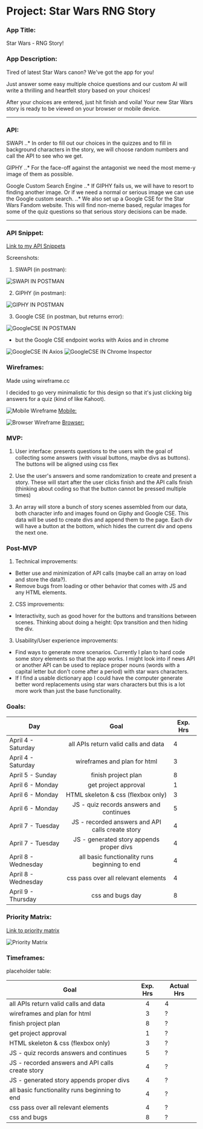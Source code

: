 
# Project: Star Wars RNG Story

### App Title:
Star Wars - RNG Story!

### App Description:
Tired of latest Star Wars canon? We've got the app for you! 

Just answer some easy multiple choice questions and our custom AI will write a thrilling and heartfelt story based on your choices!

After your choices are entered, just hit finish and voila! Your new Star Wars story is ready to be viewed on your browser or mobile device.

---


### API:

SWAPI
..* In order to fill out our choices in the quizzes and to fill in background characters in the story, we will choose random numbers and call the API to see who we get.

GIPHY
..* For the face-off against the antagonist we need the most meme-y image of them as possible.

Google Custom Search Engine
..* If GIPHY fails us, we will have to resort to finding another image. Or if we need a normal or serious image we can use the Google custom search. 
..* We also set up a Google CSE for the Star Wars Fandom website. This will find non-meme based, regular images for some of the quiz questions so that serious story decisions can be made.

---

### API Snippet:
[Link to my API Snippets](https://git.generalassemb.ly/drewhsu86/GA-SEI-Apollo-Project1/blob/master/APInotes.md)

Screenshots:

1. SWAPI (in postman):

![SWAPI IN POSTMAN](./postman-swapi.png)

2. GIPHY (in postman):

![GIPHY IN POSTMAN](./postman-giphy.png)

3. Google CSE (in postman, but returns error):

![GoogleCSE IN POSTMAN](./postman-googleCSE.png)

* but the Google CSE endpoint works with Axios and in chrome

![GoogleCSE IN Axios](./vsCode-googleCSE.png)
![GoogleCSE IN Chrome Inspector](./inspector-googleCSE.png)

### Wireframes:
Made using wireframe.cc

I decided to go very minimalistic for this design so that it's just clicking big answers for a quiz (kind of like Kahoot).


![Mobile Wireframe](./wireframe-mobile.png)
[Mobile:](https://wireframe.cc/g0XuUp)

![Browser Wireframe](./wireframe-browser.png)
[Browser:](https://wireframe.cc/LjJBkN)

### MVP: 
1. User interface: presents questions to the users with the goal of collecting some answers (with visual buttons, maybe divs as buttons). The buttons will be aligned using css flex

2. Use the user's answers and some randomization to create and present a story. These will start after the user clicks finish and the API calls finish (thinking about coding so that the button cannot be pressed multiple times)

3. An array will store a bunch of story scenes assembled from our data, both character info and images found on Giphy and Google CSE. This data will be used to create divs and append them to the page. Each div will have a button at the bottom, which hides the current div and opens the next one.


### Post-MVP
1. Technical improvements: 
* Better use and minimization of API calls (maybe call an array on load and store the data?). 
* Remove bugs from loading or other behavior that comes with JS and any HTML elements.

2. CSS improvements: 
* Interactivity, such as good hover for the buttons and transitions between scenes. Thinking about doing a height: 0px transition and then hiding the div.

3. Usability/User experience improvements:
* Find ways to generate more scenarios. Currently I plan to hard code some story elements so that the app works. I might look into if news API or another API can be used to replace proper nouns (words with a capital letter but don't come after a period) with star wars characters. 
* If I find a usable dictionary app I could have the computer generate better word replacements using star wars characters but this is a lot more work than just the base functionality.


### Goals: 

| Day       | Goal           | Exp. Hrs  |
| ------------- |:-------------:| -----|
| April 4 - Saturday  | all APIs return valid calls and data | 4 |
| April 4 - Saturday  | wireframes and plan for html     |   3   |
| April 5 - Sunday  | finish project plan | 8 |
| April 6 - Monday     | get project approval     |   1 |
| April 6 - Monday  | HTML skeleton & css (flexbox only)   |    3 |
| April 6 - Monday  | JS - quiz records answers and continues | 5 |
| April 7 - Tuesday | JS - recorded answers and API calls create story | 4 |
| April 7 - Tuesday | JS - generated story appends proper divs | 4 |
| April 8 - Wednesday | all basic functionality runs beginning to end | 4 |
| April 8 - Wednesday | css pass over all relevant elements | 4 |
| April 9 - Thursday | css and bugs day | 8 |

### Priority Matrix:

[Link to priority matrix](https://wireframe.cc/3Ovi0s)

![Priority Matrix](priority-matrix.png "Priority Matrix")

### Timeframes:
placeholder table:

| Goal      | Exp. Hrs          | Actual Hrs  |
| ------------- |:-------------:| -----|
| all APIs return valid calls and data | 4 |  4 |
| wireframes and plan for html     |   3   | ? |
| finish project plan | 8 | ? |
| get project approval     |   1 | ? |
| HTML skeleton & css (flexbox only)   |    3 | ? |
| JS - quiz records answers and continues | 5 | ? |
| JS - recorded answers and API calls create story | 4 | ? |
| JS - generated story appends proper divs | 4 | ? |
| all basic functionality runs beginning to end | 4 | ? |
| css pass over all relevant elements | 4 | ? |
| css and bugs | 8 | ? |